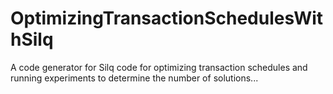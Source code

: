 # OptimizingTransactionSchedulesWithSilq
A code generator for Silq code for optimizing transaction schedules and running experiments to determine the number of solutions...
